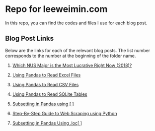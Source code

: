 # Repo for leeweimin.com

In this repo, you can find the codes and files I use for each blog post.

## Blog Post Links

Below are the links for each of the relevant blog posts. The list number corresponds to the number at the beginning of the folder name.

1. [Which NUS Major is the Most Lucrative Right Now (2018)?](https://www.leeweimin.com/2018/11/18/which-nus-major-is-the-most-lucrative-right-now-2018/)

2. [Using Pandas to Read Excel Files](https://www.leeweimin.com/2018/11/21/using-pandas-to-read-excel-files/)

3. [Using Pandas to Read CSV Files](https://www.leeweimin.com/2018/11/24/using-pandas-to-read-csv-files/)

4. [Using Pandas to Read SQLite Tables](https://www.leeweimin.com/2018/11/25/using-pandas-to-read-sqlite-tables/)

5. [Subsetting in Pandas using \[ \]](https://www.leeweimin.com/2018/11/29/subsetting-in-pandas-using/)

6. [Step-By-Step Guide to Web Scraping using Python](https://www.leeweimin.com/2018/12/05/step-by-step-guide-to-web-scraping-using-python/)

7. [Subsetting in Pandas Using .loc\[ \]](https://www.leeweimin.com/2018/12/09/subsetting-in-pandas-using-loc/)
